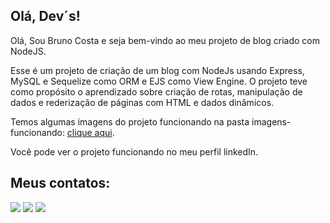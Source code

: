 ## Olá, Dev´s!

Olá, Sou Bruno Costa e seja bem-vindo ao meu projeto de blog criado com NodeJS. 

Esse é um projeto de criação de um blog com NodeJs usando Express, MySQL e Sequelize como ORM e EJS como View Engine. O projeto teve como propósito o aprendizado sobre criação de rotas, manipulação de dados e rederização de páginas com HTML e dados dinâmicos.

Temos algumas imagens do projeto funcionando na pasta imagens-funcionando: <a href="https://github.com/Bruno-Costa-fig/Calculadora-de-IMC/tree/main/imagens-funcionando">clique aqui</a>.

Você pode ver o projeto funcionando no meu perfil linkedIn.

## Meus contatos:

<a href="mailto:brunocf.dev@gmail.com"><img src="https://img.shields.io/badge/Gmail-D14836?style=for-the-badge&logo=gmail&logoColor=white"></a>
<a href="https://www.instagram.com/brunocosta.fig/"><img src="https://img.shields.io/badge/Instagram-E4405F?style=for-the-badge&logo=instagram&logoColor=white"></a>
<a href="https://www.linkedin.com/in/bruno-costa-figueiredo-b9b3141a2/"><img src="https://img.shields.io/badge/LinkedIn-0077B5?style=for-the-badge&logo=linkedin&logoColor=white"></a>